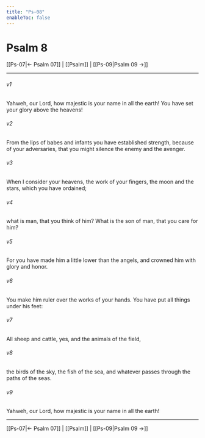 ```yaml
---
title: "Ps-08"
enableToc: false
---
```

# Psalm 8

[[Ps-07|← Psalm 07]] | [[Psalm]] | [[Ps-09|Psalm 09 →]]
***



###### v1 
Yahweh, our Lord, how majestic is your name in all the earth! You have set your glory above the heavens! 

###### v2 
From the lips of babes and infants you have established strength, because of your adversaries, that you might silence the enemy and the avenger. 

###### v3 
When I consider your heavens, the work of your fingers, the moon and the stars, which you have ordained; 

###### v4 
what is man, that you think of him? What is the son of man, that you care for him? 

###### v5 
For you have made him a little lower than the angels, and crowned him with glory and honor. 

###### v6 
You make him ruler over the works of your hands. You have put all things under his feet: 

###### v7 
All sheep and cattle, yes, and the animals of the field, 

###### v8 
the birds of the sky, the fish of the sea, and whatever passes through the paths of the seas. 

###### v9 
Yahweh, our Lord, how majestic is your name in all the earth!

***
[[Ps-07|← Psalm 07]] | [[Psalm]] | [[Ps-09|Psalm 09 →]]
